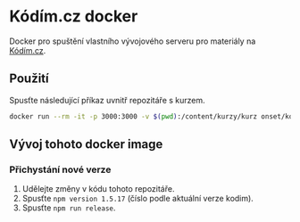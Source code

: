 # Kódím.cz docker

Docker pro spuštění vlastního vývojového serveru pro materiály na [Kódím.cz](https://kodim.cz/).

## Použití

Spusťte následující příkaz uvnitř repozitáře s kurzem.

```sh
docker run --rm -it -p 3000:3000 -v $(pwd):/content/kurzy/kurz onset/kodimcz
```

## Vývoj tohoto docker image

### Přichystání nové verze

1. Udělejte změny v kódu tohoto repozitáře.
1. Spusťte `npm version 1.5.17` (číslo podle aktuální verze kodim).
1. Spusťte `npm run release`.
